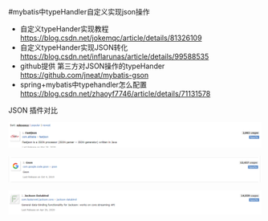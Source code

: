 #mybatis中typeHandler自定义实现json操作
+ 自定义typeHander实现教程 https://blog.csdn.net/jokemqc/article/details/81326109 
+ 自定义typeHander实现JSON转化 https://blog.csdn.net/inflarunas/article/details/99588535
+ github提供 第三方对JSON操作的typeHander https://github.com/jneat/mybatis-gson
+ spring+mybatis中typehandler怎么配置 https://blog.csdn.net/zhaoyf7746/article/details/71131578


JSON 插件对比


![图示](images/fastjson.png)

![图示](images/Gson.png)

![图示](images/jackjson.png)

